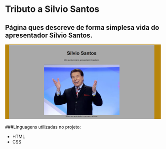 # Tributo a Silvio Santos

## Página ques descreve de forma simplesa vida do apresentador Sílvio Santos.
![Imagem Sílvio](https://github.com/imaculadasousa103/TributoSilvioSantos/blob/118afa02b60760ff9abab36a00d52c5721f88aac/Sem%20t%C3%ADtulo.png)

###Linguagens utilizadas no projeto:
* HTML
* CSS

